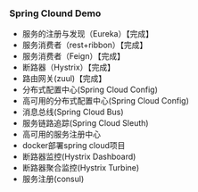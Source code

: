 ### Spring Clound Demo

* 服务的注册与发现（Eureka）【完成】
* 服务消费者（rest+ribbon）【完成】
* 服务消费者（Feign）【完成】
* 断路器（Hystrix）【完成】
* 路由网关(zuul)【完成】
* 分布式配置中心(Spring Cloud Config)
* 高可用的分布式配置中心(Spring Cloud Config)
* 消息总线(Spring Cloud Bus)
* 服务链路追踪(Spring Cloud Sleuth)
* 高可用的服务注册中心
* docker部署spring cloud项目
* 断路器监控(Hystrix Dashboard)
* 断路器聚合监控(Hystrix Turbine)
* 服务注册(consul)